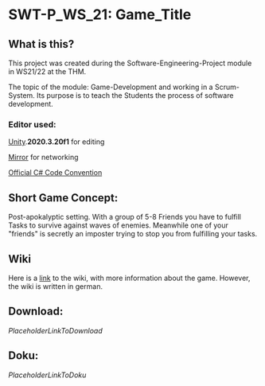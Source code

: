 # SWT-P_WS_21: **Game_Title**

## What is this?
This project was created during the Software-Engineering-Project module in WS21/22 at the THM.

The topic of the module: Game-Development and working in a Scrum-System. Its purpose is to teach the Students the process of software development.

### Editor used:
[Unity](https://unity.com/de).**2020.3.20f1** for editing

[Mirror](https://mirror-networking.com/) for networking

[Official C# Code Convention](https://docs.microsoft.com/en-us/dotnet/csharp/fundamentals/coding-style/coding-conventions)

## Short Game Concept:
Post-apokalyptic setting. With a group of 5-8 Friends you have to fulfill Tasks to survive against waves of enemies. Meanwhile one of your "friends" is secretly an imposter trying to stop you from fulfilling your tasks.

## Wiki
Here is a [link](https://github.com/scout507/SWT-P_WS_21/wiki/1.-Welcome) to the wiki, with more information about the game. However, the wiki is written in german. 

## Download:
_PlaceholderLinkToDownload_

## Doku:
_PlaceholderLinkToDoku_


